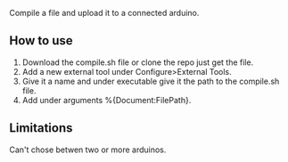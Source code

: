 Compile a file and upload it to a connected arduino.
## How to use 
1. Download the compile.sh file or clone the repo just get the file.
2. Add a new external tool under Configure>External Tools.
3. Give it a name and under executable give it the path to the compile.sh file.
4. Add under arguments %{Document:FilePath}.
## Limitations 
Can't chose betwen two or more arduinos. 
